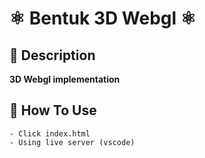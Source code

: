 # ⚛ Bentuk 3D Webgl ⚛

## 💢 Description

<b>3D Webgl implementation</b>

## 💢 How To Use

```
- Click index.html
- Using live server (vscode)
```
